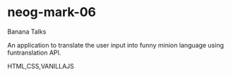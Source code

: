 # neog-mark-06
Banana Talks

An application to translate the user input into funny minion language using funtranslation API.

HTML,CSS,VANILLAJS
